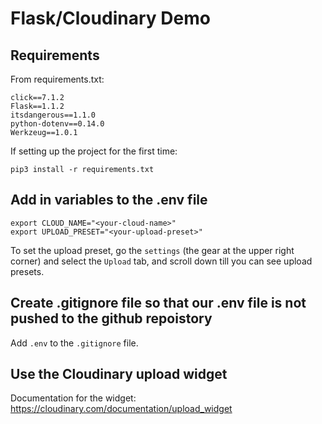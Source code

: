 # Flask/Cloudinary Demo

## Requirements

From requirements.txt:
```
click==7.1.2
Flask==1.1.2
itsdangerous==1.1.0
python-dotenv==0.14.0
Werkzeug==1.0.1
```

If setting up the project for the first time:

```
pip3 install -r requirements.txt
```

## Add in variables to the .env file

```
export CLOUD_NAME="<your-cloud-name>"
export UPLOAD_PRESET="<your-upload-preset>"
```

To set the upload preset, go the `settings` (the gear at the upper right corner) and
select the `Upload` tab, and scroll down till you can see upload presets.

## Create .gitignore file so that our .env file is not pushed to the github repoistory
Add `.env` to the `.gitignore` file.

## Use the Cloudinary upload widget

Documentation for the widget: https://cloudinary.com/documentation/upload_widget
